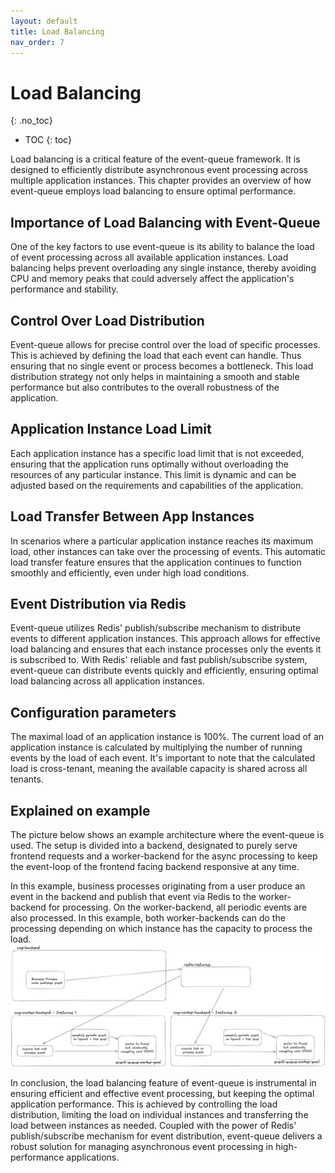 ```yaml
---
layout: default
title: Load Balancing
nav_order: 7
---
```


<!-- prettier-ignore-start -->
# Load Balancing
{: .no_toc}
<!-- prettier-ignore-end -->

<!-- prettier-ignore -->
- TOC
{: toc}

Load balancing is a critical feature of the event-queue framework. It is designed to efficiently distribute asynchronous
event processing across multiple application instances. This chapter provides an overview of how event-queue employs
load balancing to ensure optimal performance.

## Importance of Load Balancing with Event-Queue

One of the key factors to use event-queue is its ability to balance the load of event processing across all available
application instances. Load balancing helps prevent overloading any single instance, thereby avoiding CPU and memory
peaks that could adversely affect the application's performance and stability.

## Control Over Load Distribution

Event-queue allows for precise control over the load of specific processes. This is achieved by defining the load that
each event can handle. Thus ensuring that no single event or process becomes a bottleneck. This load distribution
strategy not only helps in maintaining a smooth and stable performance but also contributes to the overall robustness
of the application.

## Application Instance Load Limit

Each application instance has a specific load limit that is not exceeded, ensuring that the application runs optimally
without overloading the resources of any particular instance. This limit is dynamic and can be adjusted based on the
requirements and capabilities of the application.

## Load Transfer Between App Instances

In scenarios where a particular application instance reaches its maximum load, other instances can take over the
processing of events. This automatic load transfer feature ensures that the application continues to function smoothly
and efficiently, even under high load conditions.

## Event Distribution via Redis

Event-queue utilizes Redis' publish/subscribe mechanism to distribute events to different application instances.
This approach allows for effective load balancing and ensures that each instance processes only the events it is
subscribed to. With Redis' reliable and fast publish/subscribe system, event-queue can distribute events quickly and
efficiently, ensuring optimal load balancing across all application instances.

## Configuration parameters

The maximal load of an application instance is 100%.
The current load of an application instance is calculated by multiplying the number of running events by the load of
each event. It's important to note that the calculated load is cross-tenant, meaning the available capacity is shared
across all tenants.

## Explained on example

The picture below shows an example architecture where the event-queue is used. The setup is divided into a backend, designated
to purely serve frontend requests and a worker-backend for the async processing to keep the event-loop of the frontend
facing backend responsive at any time.

In this example, business processes originating from a user produce an event in the backend and publish that event
via Redis to the worker-backend for processing. On the worker-backend, all periodic events are also processed. In
this example, both worker-backends can do the processing depending on which instance has the capacity to process the
load.
<img alt="img_1.png" src="img_1.png"/>

In conclusion, the load balancing feature of event-queue is instrumental in ensuring efficient and effective event
processing, but keeping the optimal application performance. This is achieved by controlling the load distribution,
limiting the load on individual instances and transferring the load between instances as needed. Coupled with the power
of Redis' publish/subscribe mechanism for event distribution, event-queue delivers a robust solution for managing
asynchronous event processing in high-performance applications.
